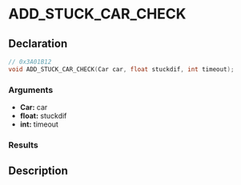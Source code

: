 # ADD_STUCK_CAR_CHECK

## Declaration
```cpp
// 0x3A01B12
void ADD_STUCK_CAR_CHECK(Car car, float stuckdif, int timeout);
```

### Arguments
- **Car:** car
- **float:** stuckdif
- **int:** timeout

### Results

## Description
